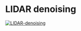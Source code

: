 # LIDAR denoising

[![LIDAR-denoising](https://github.com/leifdenby/LIDAR-denoising/actions/workflows/main.yml/badge.svg)](https://github.com/leifdenby/LIDAR-denoising/actions/workflows/main.yml)
